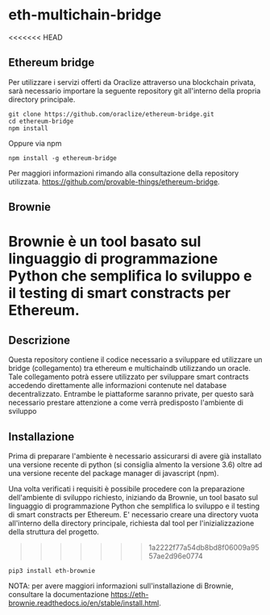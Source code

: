# eth-multichain-bridge

<<<<<<< HEAD
## Ethereum bridge
Per utilizzare i servizi offerti da Oraclize attraverso una blockchain privata, sarà necessario importare la seguente repository git all'interno della propria directory principale.
```
git clone https://github.com/oraclize/ethereum-bridge.git
cd ethereum-bridge
npm install
```
Oppure via npm
```
npm install -g ethereum-bridge
```
Per maggiori informazioni rimando alla consultazione della repository utilizzata. https://github.com/provable-things/ethereum-bridge.

## Brownie
Brownie è un tool basato sul linguaggio di programmazione Python che semplifica lo sviluppo e il testing di smart constracts per Ethereum.
=======
## Descrizione
Questa repository contiene il codice necessario a sviluppare ed utilizzare un bridge (collegamento) tra ethereum e multichaindb utilizzando un oracle.
Tale collegamento potrà essere utilizzato per sviluppare smart contracts accedendo direttamente alle informazioni
contenute nel database decentralizzato.
Entrambe le piattaforme saranno private, per questo sarà necessario prestare attenzione a come verrà predisposto
l'ambiente di sviluppo
## Installazione
Prima di preparare l'ambiente è necessario assicurarsi di avere già installato una versione recente di python
(si consiglia almento la versione 3.6) oltre ad una versione recente del package manager di javascript (npm). 

Una volta verificati i requisiti è possibile procedere con la preparazione dell'ambiente di sviluppo richiesto, iniziando da Brownie, un tool
basato sul linguaggio di programmazione Python che semplifica lo sviluppo e il testing di smart constracts
per Ethereum. E' necessario creare una directory vuota all'interno della directory principale, richiesta dal tool per l'inizializzazione della struttura del progetto.
>>>>>>> 1a2222f77a54db8bd8f06009a9557ae2d96e0774
```
pip3 install eth-brownie
```
NOTA: per avere maggiori informazioni sull'installazione di Brownie, consultare la documentazione https://eth-brownie.readthedocs.io/en/stable/install.html.